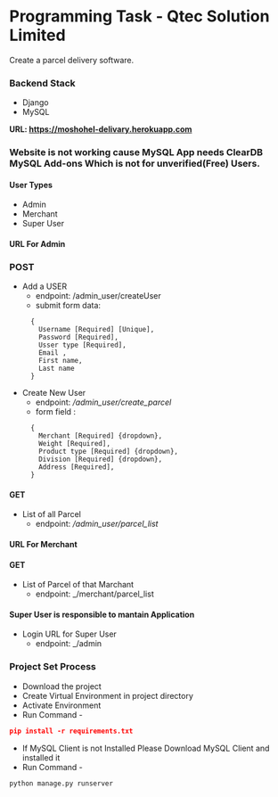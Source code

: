 # Programming Task - Qtec Solution Limited

Create a parcel delivery software.

### Backend Stack

-   Django
-   MySQL

**URL: https://moshohel-delivary.herokuapp.com**

### Website is not working cause MySQL App needs ClearDB MySQL Add-ons Which is not for unverified(Free) Users.

#### User Types

-   Admin
-   Merchant
-   Super User

#### URL For Admin

### POST

-   Add a USER
    -   endpoint: /admin_user/createUser
    -   submit form data:
    ```
      {
        Username [Required] [Unique],
        Password [Required],
        Usser type [Required],
        Email ,
        First name,
        Last name
      }
    ```
-   Create New User
    -   endpoint: _/admin_user/create_parcel_
    -   form field :
    ```
      {
        Merchant [Required] {dropdown},
        Weight [Required],
        Product type [Required] {dropdown},
        Division [Required] {dropdown},
        Address [Required],
      }
    ```

#### GET

-   List of all Parcel
    -   endpoint: _/admin_user/parcel_list_

#### URL For Merchant

#### GET

-   List of Parcel of that Marchant
    -   endpoint: \_/merchant/parcel_list

#### Super User is responsible to mantain Application

-   Login URL for Super User
    -   endpoint: \_/admin

### Project Set Process

-   Download the project
-   Create Virtual Environment in project directory
-   Activate Environment
-   Run Command -

```json
pip install -r requirements.txt
```

-   If MySQL Client is not Installed Please Download MySQL Client and installed it
-   Run Command -

```
python manage.py runserver
```
